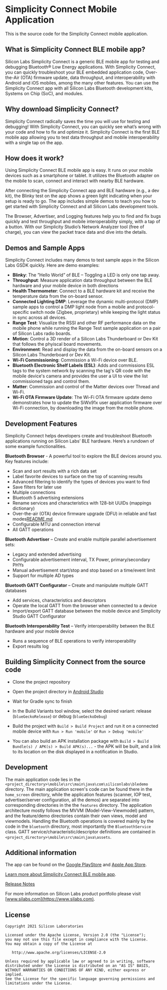 # Simplicity Connect Mobile Application
This is the source code for the Simplicity Connect mobile application.

## What is Simplicity Connect BLE mobile app? 

Silicon Labs Simplicity Connect is a generic BLE mobile app for testing and debugging Bluetooth® Low Energy applications. With Simplicity Connect, you can quickly troubleshoot your BLE embedded application code, Over-the-Air (OTA) firmware update, data throughput, and interoperability with Android and iOS mobiles, among the many other features. You can use the Simplicity Connect app with all Silicon Labs Bluetooth development kits, Systems on Chip (SoC), and modules.

## Why download Simplicity Connect? 
Simplicity Connect radically saves the time you will use for testing and debugging! With Simplicity Connect, you can quickly see what’s wrong with your code and how to fix and optimize it. Simplicity Connect is the first BLE mobile app allowing you to test data throughput and mobile interoperability with a single tap on the app.

## How does it work? 
Using Simplicity Connect BLE mobile app is easy. It runs on your mobile devices such as a smartphone or tablet. It utilizes the Bluetooth adapter on the mobile to scan, connect and interact with nearby BLE hardware.

After connecting the Simplicity Connect app and BLE hardware (e.g., a dev kit), the Blinky test on the app shows a green light indicating when your setup is ready to go. The app includes simple demos to teach you how to get started with Simplicity Connect and all Silicon Labs development tools.

The Browser, Advertiser, and Logging features help you to find and fix bugs quickly and test throughput and mobile interoperability simply, with a tap of a button. With our Simplicity Studio’s Network Analyzer tool (free of charge), you can view the packet trace data and dive into the details.

## Demos and Sample Apps
Simplicity Connect includes many demos to test sample apps in the Silicon Labs GSDK quickly. Here are demo examples: 

- **Blinky**: The ”Hello World” of BLE – Toggling a LED is only one tap away. 
- **Throughput**: Measure application data throughput between the BLE hardware 
 and your mobile device in both directions
- **Health Thermometer**: Connect to a BLE hardware kit and receive the temperature data from the on-board sensor.
- **Connected Lighting DMP**: Leverage the dynamic multi-protocol (DMP) sample apps to control a DMP light node from a mobile and protocol-specific switch node (Zigbee, proprietary) while keeping the light status in sync across all devices.
- **Range Test**: Visualize the RSSI and other RF performance data on the mobile phone while running the Range Test sample application on a pair of Silicon Labs radio boards.
- **Motion**: Control a 3D render of a Silicon Labs Thunderboard or Dev Kit that follows the phyiscal board movements.
- **Environment**: Read and display the data from the on-board sensors on a Silicon Labs Thunderboard or Dev Kit.
- **Wi-Fi Commissioning**: Commission a Wi-Fi device over BLE.
- **Bluetooth Electronic Shelf Labels (ESL)**: Adds and commissions ESL tags to the system network by scanning the tag's QR code with the mobile device's camera and provides the user a UI to view the list commissioned tags and control them.
- **Matter**: Commission and control of the Matter devices over Thread and Wi-Fi.
- **Wi-Fi OTA Firmware Update**: The Wi-Fi OTA firmware update demo demonstrates how to update the SiWx91x user application firmware over Wi-Fi connection, by downloading the image from the mobile phone.

## Development Features
Simplicity Connect helps developers create and troubleshoot Bluetooth applications running on Silicon Labs’ BLE hardware. Here’s a rundown of some example functionalities.

**Bluetooth Browser** - A powerful tool to explore the BLE devices around you. Key features include:
- Scan and sort results with a rich data set
- Label favorite devices to surface on the top of scanning results
- Advanced filtering to identify the types of devices you want to find
- Save filters for later use
- Multiple connections
- Bluetooth 5 advertising extensions
- Rename services and characteristics with 128-bit UUIDs (mappings dictionary)
- Over-the-air (OTA) device firmware upgrade (DFU) in reliable and fast modes[README.md](README.md)
- Configurable MTU and connection interval
- All GATT operations

**Bluetooth Advertiser** – Create and enable multiple parallel advertisement sets:
- Legacy and extended advertising
- Configurable advertisement interval, TX Power, primary/secondary PHYs
- Manual advertisement start/stop and stop based on a time/event limit
- Support for multiple AD types

**Bluetooth GATT Configurator** – Create and manipulate multiple GATT databases
- Add services, characteristics and descriptors
- Operate the local GATT from the browser when connected to a device
- Import/export GATT database between the mobile device and Simplicity Studio GATT Configurator

**Bluetooth Interoperability Test** – Verify interoperability between the BLE hardware
 and your mobile device 
- Runs a sequence of BLE operations to verify interoperability
- Export results log


## Building Simplicity Connect from the source code

- Clone the project repository

- Open the project directory in [Android Studio](https://developer.android.com/studio)

- Wait for Gradle sync to finish

- In the Build Variants tool window, select the desired variant: release (`blueGeckoRelease`) or debug (`blueGeckoDebug`)

- Build the project with `Build > Build Project` and run it on a connected mobile device with `Run > Run 'mobile'` or `Run > Debug 'mobile'`

- You can also build an APK installation package with `Build > Build Bundle(s) / APK(s) > Build APK(s)...` - the APK will be built, and a link to its location on the disk displayed in a notification in Studio.

## Development

The main application code lies in the `<project_directory>\mobile\src\main\java\com\siliconlabs\bledemo` directory. 
The main application screen's code can be found there in the `home_screen` directory, while the application features (scanner, IOP test, advertiser/server configuration, all the demos) 
are separated into corresponding directories in the the `features` directory. 
The application architecture mostly follows the MVVM (Model-View-Viewmodel) pattern, and the feature/demo directories contain their own views, model and viewmodels.
Handling the Bluetooth operations is covered mainly by the code in the `bluetooth` directory, most importantly the `BluetoothService` class.
GATT service/characteristic/descriptor definitions are contained in `<project_directory>\mobile\src\main\java\assets`.

## Additional information
The app can be found on the [Google PlayStore](https://play.google.com/store/apps/details?id=com.siliconlabs.bledemo&hl=en) and [Apple App Store](https://apps.apple.com/us/app/blue-gecko/id1030932759).

[Learn more about Simplicity Connect BLE mobile app](https://www.silabs.com/developers/simplicity-connect-mobile-app).

[Release Notes](https://docs.silabs.com/mobile-apps/latest/mobile-apps-release-notes/)

For more information on Silicon Labs product portfolio please visit [www.silabs.com](https://www.silabs.com). 


## License

    Copyright 2021 Silicon Laboratories
    
    Licensed under the Apache License, Version 2.0 (the "License");
    you may not use this file except in compliance with the License.
    You may obtain a copy of the License at
    
       http://www.apache.org/licenses/LICENSE-2.0
    
    Unless required by applicable law or agreed to in writing, software
    distributed under the License is distributed on an "AS IS" BASIS,
    WITHOUT WARRANTIES OR CONDITIONS OF ANY KIND, either express or implied.
    See the License for the specific language governing permissions and
    limitations under the License.


